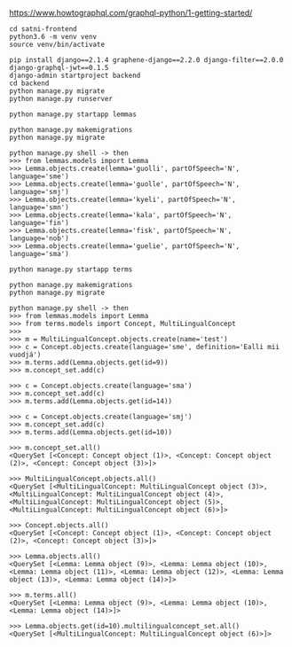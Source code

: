 https://www.howtographql.com/graphql-python/1-getting-started/

    cd satni-frontend
    python3.6 -m venv venv
    source venv/bin/activate

    pip install django==2.1.4 graphene-django==2.2.0 django-filter==2.0.0 django-graphql-jwt==0.1.5
    django-admin startproject backend
    cd backend
    python manage.py migrate
    python manage.py runserver

    python manage.py startapp lemmas

    python manage.py makemigrations
    python manage.py migrate

    python manage.py shell -> then
    >>> from lemmas.models import Lemma
    >>> Lemma.objects.create(lemma='guolli', partOfSpeech='N', language='sme')
    >>> Lemma.objects.create(lemma='guolle', partOfSpeech='N', language='smj')
    >>> Lemma.objects.create(lemma='kyeli', partOfSpeech='N', language='smn')
    >>> Lemma.objects.create(lemma='kala', partOfSpeech='N', language='fin')
    >>> Lemma.objects.create(lemma='fisk', partOfSpeech='N', language='nob')
    >>> Lemma.objects.create(lemma='guelie', partOfSpeech='N', language='sma')

    python manage.py startapp terms

    python manage.py makemigrations
    python manage.py migrate

    python manage.py shell -> then
    >>> from lemmas.models import Lemma
    >>> from terms.models import Concept, MultiLingualConcept
    >>>
    >>> m = MultiLingualConcept.objects.create(name='test')
    >>> c = Concept.objects.create(language='sme', definition='Ealli mii vuodjá')
    >>> m.terms.add(Lemma.objects.get(id=9))
    >>> m.concept_set.add(c)

    >>> c = Concept.objects.create(language='sma')
    >>> m.concept_set.add(c)
    >>> m.terms.add(Lemma.objects.get(id=14))

    >>> c = Concept.objects.create(language='smj')
    >>> m.concept_set.add(c)
    >>> m.terms.add(Lemma.objects.get(id=10))

    >>> m.concept_set.all()
    <QuerySet [<Concept: Concept object (1)>, <Concept: Concept object (2)>, <Concept: Concept object (3)>]>

    >>> MultiLingualConcept.objects.all()
    <QuerySet [<MultiLingualConcept: MultiLingualConcept object (3)>, <MultiLingualConcept: MultiLingualConcept object (4)>, <MultiLingualConcept: MultiLingualConcept object (5)>, <MultiLingualConcept: MultiLingualConcept object (6)>]>

    >>> Concept.objects.all()
    <QuerySet [<Concept: Concept object (1)>, <Concept: Concept object (2)>, <Concept: Concept object (3)>]>

    >>> Lemma.objects.all()
    <QuerySet [<Lemma: Lemma object (9)>, <Lemma: Lemma object (10)>, <Lemma: Lemma object (11)>, <Lemma: Lemma object (12)>, <Lemma: Lemma object (13)>, <Lemma: Lemma object (14)>]>

    >>> m.terms.all()
    <QuerySet [<Lemma: Lemma object (9)>, <Lemma: Lemma object (10)>, <Lemma: Lemma object (14)>]>

    >>> Lemma.objects.get(id=10).multilingualconcept_set.all()
    <QuerySet [<MultiLingualConcept: MultiLingualConcept object (6)>]>
